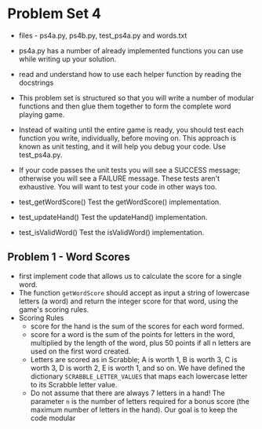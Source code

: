 # Problem Set 4

* files  - ps4a.py, ps4b.py, test_ps4a.py and words.txt
* ps4a.py has a number of already implemented functions you can use while writing up your solution.
* read and understand how to use each helper function by reading the docstrings
* This problem set is structured so that you will write a number of modular functions and then glue them together to form the complete word playing game. 

* Instead of waiting until the entire game is ready, you should test each function you write, individually, before moving on. This approach is known as unit testing, and it will help you debug your code. Use test_ps4a.py.
* If your code passes the unit tests you will see a SUCCESS message; otherwise you will see a FAILURE message. These tests aren't exhaustive. You will want to test your code in other ways too.
* test_getWordScore()
Test the getWordScore() implementation.
* test_updateHand()
Test the updateHand() implementation.
* test_isValidWord()
Test the isValidWord() implementation.

## Problem 1 - Word Scores

* first implement code that allows us to calculate the score for a single word. 
* The function `getWordScore` should accept as input a string of lowercase letters (a word) and return the integer score for that word, using the game's scoring rules.
* Scoring Rules
   - score for the hand is the sum of the scores for each word formed.
   - score for a word is the sum of the points for letters in the word, multiplied by the length of the word, plus 50 points if all n letters are used on the first word created.
   - Letters are scored as in Scrabble; A is worth 1, B is worth 3, C is worth 3, D is worth 2, E is worth 1, and so on. We have defined the dictionary `SCRABBLE_LETTER_VALUES` that maps each lowercase letter to its Scrabble letter value.
   - Do not assume that there are always 7 letters in a hand! The parameter `n` is the number of letters required for a bonus score (the maximum number of letters in the hand). Our goal is to keep the code modular
   
